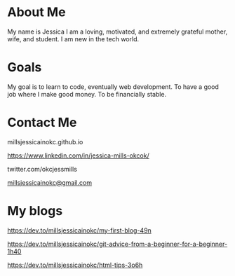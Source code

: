 # About Me

My name is Jessica I am a loving, motivated, and extremely grateful mother, wife, and student. 
I am new in the tech world.

# Goals

My goal is to learn to code, eventually web development. To have a good job where I make good money. 
To be financially stable.

# Contact Me

millsjessicainokc.github.io

https://www.linkedin.com/in/jessica-mills-okcok/

twitter.com/okcjessmills

millsjessicainokc@gmail.com

# My blogs

https://dev.to/millsjessicainokc/my-first-blog-49n

https://dev.to/millsjessicainokc/git-advice-from-a-beginner-for-a-beginner-1h40

https://dev.to/millsjessicainokc/html-tips-3o6h
